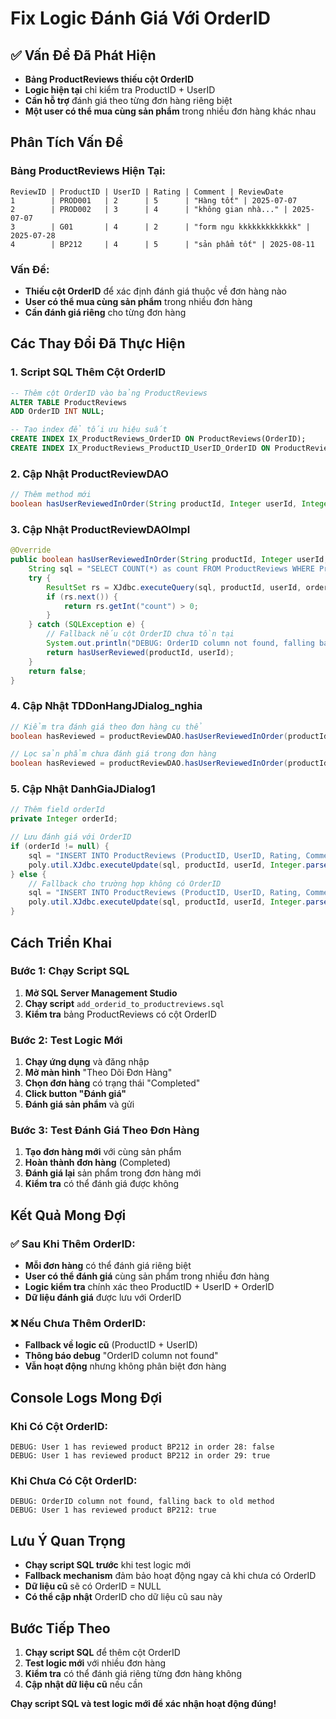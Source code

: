 # Fix Logic Đánh Giá Với OrderID

## ✅ Vấn Đề Đã Phát Hiện
- **Bảng ProductReviews thiếu cột OrderID**
- **Logic hiện tại** chỉ kiểm tra ProductID + UserID
- **Cần hỗ trợ** đánh giá theo từng đơn hàng riêng biệt
- **Một user có thể mua cùng sản phẩm** trong nhiều đơn hàng khác nhau

## Phân Tích Vấn Đề

### Bảng ProductReviews Hiện Tại:
```
ReviewID | ProductID | UserID | Rating | Comment | ReviewDate
1        | PROD001   | 2      | 5      | "Hàng tốt" | 2025-07-07
2        | PROD002   | 3      | 4      | "không gian nhà..." | 2025-07-07
3        | G01       | 4      | 2      | "form ngu kkkkkkkkkkkkk" | 2025-07-28
4        | BP212     | 4      | 5      | "sản phẩm tốt" | 2025-08-11
```

### Vấn Đề:
- **Thiếu cột OrderID** để xác định đánh giá thuộc về đơn hàng nào
- **User có thể mua cùng sản phẩm** trong nhiều đơn hàng
- **Cần đánh giá riêng** cho từng đơn hàng

## Các Thay Đổi Đã Thực Hiện

### 1. **Script SQL Thêm Cột OrderID**
```sql
-- Thêm cột OrderID vào bảng ProductReviews
ALTER TABLE ProductReviews 
ADD OrderID INT NULL;

-- Tạo index để tối ưu hiệu suất
CREATE INDEX IX_ProductReviews_OrderID ON ProductReviews(OrderID);
CREATE INDEX IX_ProductReviews_ProductID_UserID_OrderID ON ProductReviews(ProductID, UserID, OrderID);
```

### 2. **Cập Nhật ProductReviewDAO**
```java
// Thêm method mới
boolean hasUserReviewedInOrder(String productId, Integer userId, Integer orderId);
```

### 3. **Cập Nhật ProductReviewDAOImpl**
```java
@Override
public boolean hasUserReviewedInOrder(String productId, Integer userId, Integer orderId) {
    String sql = "SELECT COUNT(*) as count FROM ProductReviews WHERE ProductID = ? AND UserID = ? AND OrderID = ?";
    try {
        ResultSet rs = XJdbc.executeQuery(sql, productId, userId, orderId);
        if (rs.next()) {
            return rs.getInt("count") > 0;
        }
    } catch (SQLException e) {
        // Fallback nếu cột OrderID chưa tồn tại
        System.out.println("DEBUG: OrderID column not found, falling back to old method");
        return hasUserReviewed(productId, userId);
    }
    return false;
}
```

### 4. **Cập Nhật TDDonHangJDialog_nghia**
```java
// Kiểm tra đánh giá theo đơn hàng cụ thể
boolean hasReviewed = productReviewDAO.hasUserReviewedInOrder(productId, currentUserId, currentOrder.getOrderId());

// Lọc sản phẩm chưa đánh giá trong đơn hàng
boolean hasReviewed = productReviewDAO.hasUserReviewedInOrder(productId, currentUserId, currentOrder.getOrderId());
```

### 5. **Cập Nhật DanhGiaJDialog1**
```java
// Thêm field orderId
private Integer orderId;

// Lưu đánh giá với OrderID
if (orderId != null) {
    sql = "INSERT INTO ProductReviews (ProductID, UserID, Rating, Comment, ReviewDate, OrderID) VALUES (?, ?, ?, ?, GETDATE(), ?)";
    poly.util.XJdbc.executeUpdate(sql, productId, userId, Integer.parseInt(soSao), binhLuan, orderId);
} else {
    // Fallback cho trường hợp không có OrderID
    sql = "INSERT INTO ProductReviews (ProductID, UserID, Rating, Comment, ReviewDate) VALUES (?, ?, ?, ?, GETDATE())";
    poly.util.XJdbc.executeUpdate(sql, productId, userId, Integer.parseInt(soSao), binhLuan);
}
```

## Cách Triển Khai

### Bước 1: Chạy Script SQL
1. **Mở SQL Server Management Studio**
2. **Chạy script** `add_orderid_to_productreviews.sql`
3. **Kiểm tra** bảng ProductReviews có cột OrderID

### Bước 2: Test Logic Mới
1. **Chạy ứng dụng** và đăng nhập
2. **Mở màn hình** "Theo Dõi Đơn Hàng"
3. **Chọn đơn hàng** có trạng thái "Completed"
4. **Click button "Đánh giá"**
5. **Đánh giá sản phẩm** và gửi

### Bước 3: Test Đánh Giá Theo Đơn Hàng
1. **Tạo đơn hàng mới** với cùng sản phẩm
2. **Hoàn thành đơn hàng** (Completed)
3. **Đánh giá lại** sản phẩm trong đơn hàng mới
4. **Kiểm tra** có thể đánh giá được không

## Kết Quả Mong Đợi

### ✅ Sau Khi Thêm OrderID:
- **Mỗi đơn hàng** có thể đánh giá riêng biệt
- **User có thể đánh giá** cùng sản phẩm trong nhiều đơn hàng
- **Logic kiểm tra** chính xác theo ProductID + UserID + OrderID
- **Dữ liệu đánh giá** được lưu với OrderID

### ❌ Nếu Chưa Thêm OrderID:
- **Fallback về logic cũ** (ProductID + UserID)
- **Thông báo debug** "OrderID column not found"
- **Vẫn hoạt động** nhưng không phân biệt đơn hàng

## Console Logs Mong Đợi

### Khi Có Cột OrderID:
```
DEBUG: User 1 has reviewed product BP212 in order 28: false
DEBUG: User 1 has reviewed product BP212 in order 29: true
```

### Khi Chưa Có Cột OrderID:
```
DEBUG: OrderID column not found, falling back to old method
DEBUG: User 1 has reviewed product BP212: true
```

## Lưu Ý Quan Trọng
- **Chạy script SQL trước** khi test logic mới
- **Fallback mechanism** đảm bảo hoạt động ngay cả khi chưa có OrderID
- **Dữ liệu cũ** sẽ có OrderID = NULL
- **Có thể cập nhật** OrderID cho dữ liệu cũ sau này

## Bước Tiếp Theo
1. **Chạy script SQL** để thêm cột OrderID
2. **Test logic mới** với nhiều đơn hàng
3. **Kiểm tra** có thể đánh giá riêng từng đơn hàng không
4. **Cập nhật dữ liệu cũ** nếu cần

**Chạy script SQL và test logic mới để xác nhận hoạt động đúng!**

